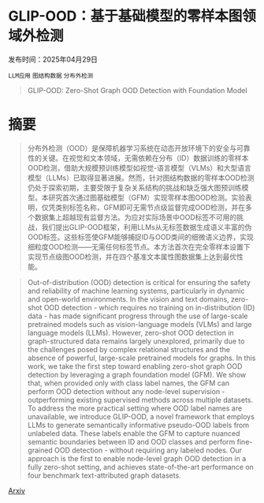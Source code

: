 # GLIP-OOD：基于基础模型的零样本图领域外检测

发布时间：2025年04月29日

`LLM应用` `图结构数据` `分布外检测`

> GLIP-OOD: Zero-Shot Graph OOD Detection with Foundation Model

# 摘要

> 分布外检测（OOD）是保障机器学习系统在动态开放环境下的安全与可靠性的关键。在视觉和文本领域，无需依赖在分布（ID）数据训练的零样本OOD检测，借助大规模预训练模型如视觉-语言模型（VLMs）和大型语言模型（LLMs）已取得显著进展。然而，针对图结构数据的零样本OOD检测仍处于探索初期，主要受限于复杂关系结构的挑战和缺乏强大图预训练模型。本研究首次通过图基础模型（GFM）实现零样本图OOD检测。实验表明，仅凭类别标签名称，GFM即可无需节点级监督完成OOD检测，并在多个数据集上超越现有监督方法。为应对实际场景中OOD标签不可用的挑战，我们提出GLIP-OOD框架，利用LLMs从无标签数据生成语义丰富的伪OOD标签。这些标签使GFM能够捕捉ID与OOD类间的细微语义边界，实现细粒度OOD检测——无需任何标签节点。本方法首次在完全零样本设置下实现节点级图OOD检测，并在四个基准文本属性图数据集上达到最优性能。


> Out-of-distribution (OOD) detection is critical for ensuring the safety and reliability of machine learning systems, particularly in dynamic and open-world environments. In the vision and text domains, zero-shot OOD detection - which requires no training on in-distribution (ID) data - has made significant progress through the use of large-scale pretrained models such as vision-language models (VLMs) and large language models (LLMs). However, zero-shot OOD detection in graph-structured data remains largely unexplored, primarily due to the challenges posed by complex relational structures and the absence of powerful, large-scale pretrained models for graphs. In this work, we take the first step toward enabling zero-shot graph OOD detection by leveraging a graph foundation model (GFM). We show that, when provided only with class label names, the GFM can perform OOD detection without any node-level supervision - outperforming existing supervised methods across multiple datasets. To address the more practical setting where OOD label names are unavailable, we introduce GLIP-OOD, a novel framework that employs LLMs to generate semantically informative pseudo-OOD labels from unlabeled data. These labels enable the GFM to capture nuanced semantic boundaries between ID and OOD classes and perform fine-grained OOD detection - without requiring any labeled nodes. Our approach is the first to enable node-level graph OOD detection in a fully zero-shot setting, and achieves state-of-the-art performance on four benchmark text-attributed graph datasets.

[Arxiv](https://arxiv.org/abs/2504.21186)